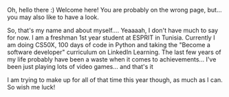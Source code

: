 Oh, hello there :)
Welcome here! You are probably on the wrong page, but... you may also like to have a look.

So, that's my name and about myself.... Yeaaaah, I don't have much to say for now.
I am a freshman 1st year student at ESPRIT in Tunisia.
Currently I am doing CS50X, 100 days of code in Python and taking the "Become a software developer" curriculum on LinkedIn Learning.
The last few years of my life probably have been a waste when it comes to achievements...
I've been just playing lots of video games... and that's it

I am trying to make up for all of that time this year though, as much as I can.
So wish me luck!
